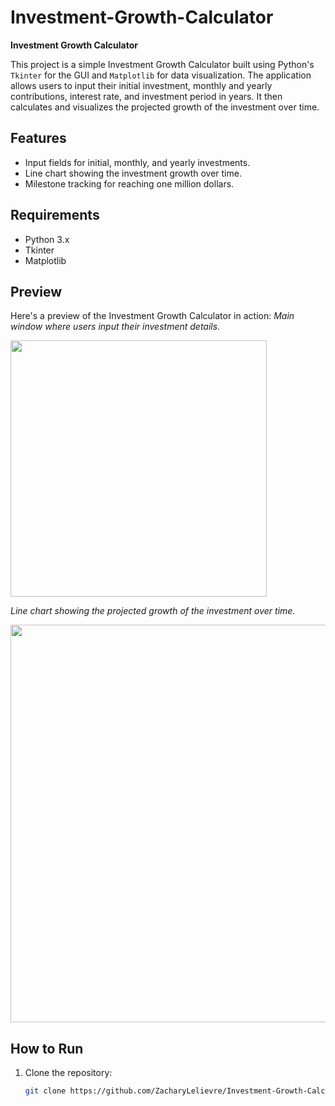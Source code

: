 # Investment-Growth-Calculator

**Investment Growth Calculator**

This project is a simple Investment Growth Calculator built using Python's `Tkinter` for the GUI and `Matplotlib` for data visualization. The application allows users to input their initial investment, monthly and yearly contributions, interest rate, and investment period in years. It then calculates and visualizes the projected growth of the investment over time.

## Features
- Input fields for initial, monthly, and yearly investments.
- Line chart showing the investment growth over time.
- Milestone tracking for reaching one million dollars.

## Requirements
- Python 3.x
- Tkinter
- Matplotlib

## Preview
Here's a preview of the Investment Growth Calculator in action:
*Main window where users input their investment details.*

<img width="410" src="https://github.com/user-attachments/assets/3cf3fc1d-9c8f-434c-92ce-723d74bbe830">





*Line chart showing the projected growth of the investment over time.*

<img width="636"  src="https://github.com/user-attachments/assets/c064199b-bc35-42c0-830f-223b8f3c3566">




## How to Run
1. Clone the repository:
   ```bash
   git clone https://github.com/ZacharyLelievre/Investment-Growth-Calculator



